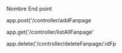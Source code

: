 Nombre End point

app.post('/controller/addFanpage

app.get('/controller/listAllFanpage'

app.delete('/controller/deleteFanpage/:idFp